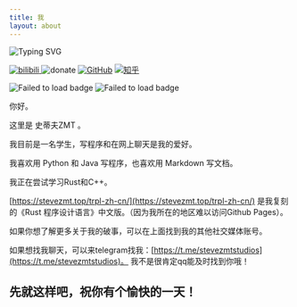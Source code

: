 ```yaml
---
title: 我
layout: about
---
```


<img src="https://readme-typing-svg.demolab.com?font=Roboto+Mono&weight=600&duration=2000&pause=1500&color=FFFFFF&background=1e242a&center=true&vCenter=true&random=false&width=420&lines=Welcome!+%F0%9F%92%9C;I+am+Steve+ZMT...;Nice+to+meet+you!;I+am+a+hobbyist+developer.;Check+out+my+website!;https%3A%2F%2Fwww.stevezmt.top" alt="Typing SVG" /></a><br>

[![bilibili](https://img.shields.io/badge/dynamic/json?url=https%3A%2F%2Fapi.bilibili.com%2Fx%2Frelation%2Fstat%3Fvmid%3D474130186&query=%24.data.follower&logo=bilibili&logoColor=pink&label=Bilibili%20Subscriber&color=pink)
](https://space.bilibili.com/474130186) ![donate](https://img.shields.io/badge/afdian-Not_available-white?style=plastic&logo=GitHub%20Sponsors&logoColor=white&label=afdian&labelColor=grey) [![GitHub](https://img.shields.io/badge/dynamic/json?url=https%3A%2F%2Fapi.swo.moe%2Fstats%2Fgithub%2Fstevezmtstudios&query=count&color=181717&label=GitHub&labelColor=282c34&logo=github&suffix=+follows&cacheSeconds=3600)](https://github.com/stevezmtstudios) [![知乎](https://img.shields.io/badge/dynamic/json?url=https%3A%2F%2Fapi.swo.moe%2Fstats%2Fzhihu%2Fzhang-xian-sheng-70-9&query=count&color=282c34&label=%E7%9F%A5%E4%B9%8E&labelColor=0084ff&logo=zhihu&logoColor=ffffff&suffix=+%E5%85%B3%E6%B3%A8&cacheSeconds=3600)](https://www.zhihu.com/people/zhang-xian-sheng-70-9)

![Failed to load badge](https://img.shields.io/github/followers/stevezmtstudios?style=for-the-badge&logo=github)
![Failed to load badge](https://komarev.com/ghpvc/?username=stevezmtstudios&style=for-the-badge&abbreviated=true&base=3188)<br>


你好。

这里是 史蒂夫ZMT 。

我目前是一名学生，写程序和在网上聊天是我的爱好。

我喜欢用 Python 和 Java 写程序，也喜欢用 Markdown 写文档。

我正在尝试学习Rust和C++。

[https://stevezmt.top/trpl-zh-cn/](https://stevezmt.top/trpl-zh-cn/) 是我复刻的《Rust 程序设计语言》中文版。（因为我所在的地区难以访问Github Pages）。

如果你想了解更多关于我的破事，可以在上面找到我的其他社交媒体账号。

如果想找我聊天，可以来telegram找我：[https://t.me/stevezmtstudios](https://t.me/stevezmtstudios)。
我不是很肯定qq能及时找到你哦！

先就这样吧，祝你有个愉快的一天！
---
